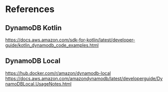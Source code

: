 # References

## DynamoDB Kotlin
https://docs.aws.amazon.com/sdk-for-kotlin/latest/developer-guide/kotlin_dynamodb_code_examples.html

## DynamoDB Local
https://hub.docker.com/r/amazon/dynamodb-local
https://docs.aws.amazon.com/amazondynamodb/latest/developerguide/DynamoDBLocal.UsageNotes.html